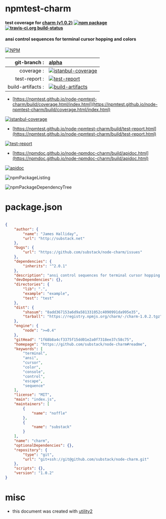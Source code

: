 # npmtest-charm

#### test coverage for  [charm (v1.0.2)](https://github.com/substack/node-charm#readme)  [![npm package](https://img.shields.io/npm/v/npmtest-charm.svg?style=flat-square)](https://www.npmjs.org/package/npmtest-charm) [![travis-ci.org build-status](https://api.travis-ci.org/npmtest/node-npmtest-charm.svg)](https://travis-ci.org/npmtest/node-npmtest-charm)

#### ansi control sequences for terminal cursor hopping and colors

[![NPM](https://nodei.co/npm/charm.png?downloads=true&downloadRank=true&stars=true)](https://www.npmjs.com/package/charm)

| git-branch : | [alpha](https://github.com/npmtest/node-npmtest-charm/tree/alpha)|
|--:|:--|
| coverage : | [![istanbul-coverage](https://npmtest.github.io/node-npmtest-charm/build/coverage.badge.svg)](https://npmtest.github.io/node-npmtest-charm/build/coverage.html/index.html)|
| test-report : | [![test-report](https://npmtest.github.io/node-npmtest-charm/build/test-report.badge.svg)](https://npmtest.github.io/node-npmtest-charm/build/test-report.html)|
| build-artifacts : | [![build-artifacts](https://npmtest.github.io/node-npmtest-charm/glyphicons_144_folder_open.png)](https://github.com/npmtest/node-npmtest-charm/tree/gh-pages/build)|

- [https://npmtest.github.io/node-npmtest-charm/build/coverage.html/index.html](https://npmtest.github.io/node-npmtest-charm/build/coverage.html/index.html)

[![istanbul-coverage](https://npmtest.github.io/node-npmtest-charm/build/screenCapture.buildCi.browser.%252Ftmp%252Fbuild%252Fcoverage.lib.html.png)](https://npmtest.github.io/node-npmtest-charm/build/coverage.html/index.html)

- [https://npmtest.github.io/node-npmtest-charm/build/test-report.html](https://npmtest.github.io/node-npmtest-charm/build/test-report.html)

[![test-report](https://npmtest.github.io/node-npmtest-charm/build/screenCapture.buildCi.browser.%252Ftmp%252Fbuild%252Ftest-report.html.png)](https://npmtest.github.io/node-npmtest-charm/build/test-report.html)

- [https://npmdoc.github.io/node-npmdoc-charm/build/apidoc.html](https://npmdoc.github.io/node-npmdoc-charm/build/apidoc.html)

[![apidoc](https://npmdoc.github.io/node-npmdoc-charm/build/screenCapture.buildCi.browser.%252Ftmp%252Fbuild%252Fapidoc.html.png)](https://npmdoc.github.io/node-npmdoc-charm/build/apidoc.html)

![npmPackageListing](https://npmtest.github.io/node-npmtest-charm/build/screenCapture.npmPackageListing.svg)

![npmPackageDependencyTree](https://npmtest.github.io/node-npmtest-charm/build/screenCapture.npmPackageDependencyTree.svg)



# package.json

```json

{
    "author": {
        "name": "James Halliday",
        "url": "http://substack.net"
    },
    "bugs": {
        "url": "https://github.com/substack/node-charm/issues"
    },
    "dependencies": {
        "inherits": "^2.0.1"
    },
    "description": "ansi control sequences for terminal cursor hopping and colors",
    "devDependencies": {},
    "directories": {
        "lib": ".",
        "example": "example",
        "test": "test"
    },
    "dist": {
        "shasum": "8add367153a6d9a581331052c4090991da995e35",
        "tarball": "https://registry.npmjs.org/charm/-/charm-1.0.2.tgz"
    },
    "engine": {
        "node": ">=0.4"
    },
    "gitHead": "1f68b8a4cf3375f15dd01e2a0f7318ee37c58c75",
    "homepage": "https://github.com/substack/node-charm#readme",
    "keywords": [
        "terminal",
        "ansi",
        "cursor",
        "color",
        "console",
        "control",
        "escape",
        "sequence"
    ],
    "license": "MIT",
    "main": "index.js",
    "maintainers": [
        {
            "name": "noffle"
        },
        {
            "name": "substack"
        }
    ],
    "name": "charm",
    "optionalDependencies": {},
    "repository": {
        "type": "git",
        "url": "git+ssh://git@github.com/substack/node-charm.git"
    },
    "scripts": {},
    "version": "1.0.2"
}
```



# misc
- this document was created with [utility2](https://github.com/kaizhu256/node-utility2)
